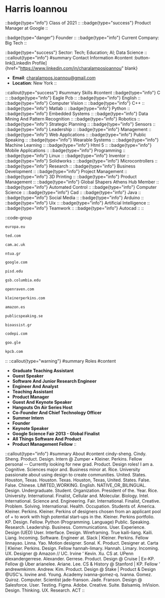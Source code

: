 # Harris Ioannou
::badge{type="info"}
Class of 2021
::
::badge{type="success"}
Product Manager at Google
::

::badge{type="danger"}
Founder
::
::badge{type="info"}
Current Company: Big Tech
::

::badge{type="success"}
Sector: Tech; Education; AI; Data Science
::
::callout{type="info"}
#summary
Contact Information
#content
:button-link[LinkedIn Profile]{href="https://www.linkedin.com/in/charalamposioannou" blank}
- **Email**: charalampos.ioannou@gmail.com
- **Location**: New York
::

::callout{type="success"}
#summary
Skills
#content
::badge{type="info"}
C
::
::badge{type="info"}
Eagle Pcb
::
::badge{type="info"}
English
::
::badge{type="info"}
Computer Vision
::
::badge{type="info"}
C++
::
::badge{type="info"}
Matlab
::
::badge{type="info"}
Python
::
::badge{type="info"}
Embedded Systems
::
::badge{type="info"}
Data Mining And Pattern Recognition
::
::badge{type="info"}
Robotics
::
::badge{type="info"}
Strategic Planning
::
::badge{type="info"}
Sensors
::
::badge{type="info"}
Leadership
::
::badge{type="info"}
Management
::
::badge{type="info"}
Web Applications
::
::badge{type="info"}
Public Speaking
::
::badge{type="info"}
Wearable Systems
::
::badge{type="info"}
Machine Learning
::
::badge{type="info"}
Html 5
::
::badge{type="info"}
Mobile Applications
::
::badge{type="info"}
Programming
::
::badge{type="info"}
Linux
::
::badge{type="info"}
Inventor
::
::badge{type="info"}
Solidworks
::
::badge{type="info"}
Microcontrollers
::
::badge{type="info"}
Research
::
::badge{type="info"}
Business Development
::
::badge{type="info"}
Project Management
::
::badge{type="info"}
3D Printing
::
::badge{type="info"}
Product Management
::
::badge{type="info"}
Global Shapers Athens Hub Member
::
::badge{type="info"}
Automated Control
::
::badge{type="info"}
Computer Science
::
::badge{type="info"}
Cad
::
::badge{type="info"}
Java
::
::badge{type="info"}
Social Media
::
::badge{type="info"}
Arduino
::
::badge{type="info"}
Uix
::
::badge{type="info"}
Artificial Intelligence
::
::badge{type="info"}
Teamwork
::
::badge{type="info"}
Autocad
::
::

::code-group
```bash [European Commission]
europa.eu
```
```bash [TED]
ted.com
```
```bash [University of Cambridge]
cam.ac.uk
```
```bash [National Technical University of Athens]
ntua.gr
```
```bash [Google]
google.com
```
```bash [Plano Independent School District]
pisd.edu
```
```bash [Columbia School of Business]
gsb.columbia.edu
```
```bash [Open Raven]
openraven.com
```
```bash [Kleiner Perkins]
kleinerperkins.com
```
```bash [Amazon.com]
amazon.es
```
```bash [Public Speaking]
publicspeaking.se
```
```bash [BioAssist S.A.]
bioassist.gr
```
```bash [Codepi]
codepi.com
```
```bash [Google]
goo.gle
```
```bash [Kleiner Perkins Caufield & Byers]
kpcb.com
```
::
::callout{type="warning"}
#summary
Roles
#content
- **Graduate Teaching Assistant**
- **Guest Speaker**
- **Software And Junior Research Engineer**
- **Engineer And Analyst**
- **Teaching Assistant**
- **Product Manager**
- **Guest And Keynote Speaker**
- **Hangouts On Air Series Host**
- **Co-Founder And Chief Technology Officer**
- **Summer Intern**
- **Founder**
- **Keynote Speaker**
- **Google Science Fair 2013 - Global Finalist**
- **All Things Software And Product**
- **Product Management Fellow**
::

::callout{type="info"}
#summary
About
#content
cindy-sheng. Cindy. Sheng. Product. Design. Intern @ Zumper • Kleiner. Perkins. Fellow personal -- Currently looking for new grad. Product. Design roles! I am a. Cognitive. Sciences major and. Business minor at. Rice. University passionate about using design to create communities. United. States. Houston, Texas. Houston. Texas. Houston, Texas, United. States. False. False. Chinese. LIMITED_WORKING. English. NATIVE_OR_BILINGUAL. Design. Undergraduate. Student. Organization. President of the. Year. Rice. University. International. Finalist, Cellular and. Molecular. Biology. Intel. International. Science and. Engineering. Fair. International. Finalist, Creative. Problem. Solving. International. Health. Occupation. Students of. America. Kleiner. Perkins. Kleiner. Perkins of designers chosen from an applicant pool of + to work with high potential start-ups in the. Kleiner. Perkins portfolio. KP. Design. Fellow. Python (Programming. Language) Public. Speaking. Research. Leadership. Business. Communications. User. Experience. Design (UED) User. Interface. Design. Wireframing. True kaili-liang. Kaili. Liang. Incoming. Software. Engineer at. Slack | Kleiner. Perkins. Fellow linnayao. Linna. Yao. Motion designer. Sonal. K. Product. Designer at. Carta | Kleiner. Perkins. Design. Fellow hannah-limary. Hannah. Limary. Incoming. UX. Designer @ Amazon // UC. Irvine ‘ Kevin. Xu. CS at. UPenn alexandergerrese. Alexander. Gerrese. Product. Design @ Cruise | Ex-KP. Fellow @ Uber arianelee. Ariane. Lee. CS & History @ Stanford | KP. Fellow ‘ andrewmkimm. Andrew. Kim. Product. Design @ Stake | Product & Design @USC's. Iovine and. Young. Academy ivanna-gomez-q. Ivanna. Gomez. Quiroz. Computer. Scientist jade-franson. Jade. Franson. Design @ Salesforce. User. Testing. Figma. Adobe. Creative. Suite. Balsamiq. InVision. Design. Thinking. UX. Research. ACT
::
